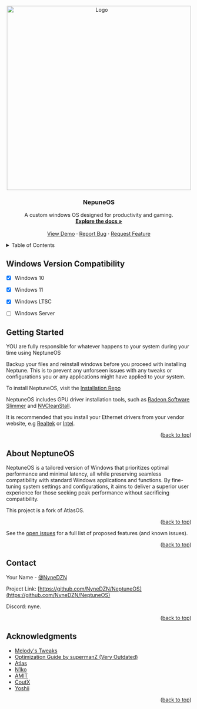 <!-- PROJECT LOGO -->
<br />
<div align="center">
  <a href="https://github.com/NyneDZN/NeptuneOS">
    <img src="https://user-images.githubusercontent.com/120980797/209248113-fb446909-8aad-4c90-bedf-d4d536ef5dee.png"
" alt="Logo" width="500" height="500">
  </a>

<h3 align="center">NepuneOS</h3>

  <p align="center">
    A custom windows OS designed for productivity and gaming.
    <br />
    <a href="https://github.com/NyneDZN/NeptuneOS"><strong>Explore the docs »</strong></a>
    <br />
    <br />
    <a href="https://github.com/NyneDZN/NeptuneOS">View Demo</a>
    ·
    <a href="https://github.com/NyneDZN/NeptuneOS/issues">Report Bug</a>
    ·
    <a href="https://github.com/NyneDZN/NeptuneOS/issues">Request Feature</a>
  </p>
</div>



<!-- TABLE OF CONTENTS -->
<details>
  <summary>Table of Contents</summary>
  <ol>
    <li>
      <a href="#about-neptuneos">About NeptuneOS</a>
    </li>
    <li>
      <a href="#getting-started">Getting Started</a>
      <ul>
        <li><a href="#prerequisites">Prerequisites</a></li>
        <li><a href="#installation">Installation</a></li>
      </ul>
    </li>
    <li><a href="#usage">Usage</a></li>
    <li><a href="#roadmap">Roadmap</a></li>
    <li><a href="#contact">Contact</a></li>
    <li><a href="#acknowledgments">Acknowledgments</a></li>
  </ol>
</details>


<!-- GETTING STARTED -->
## Windows Version Compatibility

- [x] Windows 10
- [x] Windows 11
- [x] Windows LTSC
- [ ] Windows Server


<!-- GETTING STARTED -->
## Getting Started

YOU are fully responsible for whatever happens to your system during your time using NeptuneOS

Backup your files and reinstall windows before you proceed with installing Neptune. This is to prevent any unforseen issues with any tweaks or configurations you or any applications might have applied to your system.

To install NeptuneOS, visit the [Installation Repo](https://github.com/NyneDZN/NeptuneOS/tree/installer)

NeptuneOS includes GPU driver installation tools, such as [Radeon Software Slimmer](https://github.com/GSDragoon/RadeonSoftwareSlimmer) and [NVCleanStall](https://www.techpowerup.com/download/techpowerup-nvcleanstall/).

It is recommended that you install your Ethernet drivers from your vendor website, e.g [Realtek](https://www.realtek.com/en/component/zoo/category/network-interface-controllers-10-100-1000m-gigabit-ethernet-pci-express-software) or [Intel](https://www.intel.com/content/www/us/en/download/18293/intel-network-adapter-driver-for-windows-10.html).


<p align="right">(<a href="#readme-top">back to top</a>)</p>



<!-- ABOUT NEPTUNEOS -->
## About NeptuneOS

NeptuneOS is a tailored version of Windows that prioritizes optimal performance and minimal latency, all while preserving seamless compatibility with standard Windows applications and functions. 
By fine-tuning system settings and configurations, it aims to deliver a superior user experience for those seeking peak performance without sacrificing compatibility.
                                       
This project is a fork of AtlasOS.

<p align="right">(<a href="#readme-top">back to top</a>)</p>


See the [open issues](https://github.com/NyneDZN/NeptuneOS/issues) for a full list of proposed features (and known issues).

<p align="right">(<a href="#readme-top">back to top</a>)</p>



<!-- CONTACT -->
## Contact

Your Name - [@NyneDZN](https://twitter.com/NyneDZN) 

Project Link: [https://github.com/NyneDZN/NeptuneOS](https://github.com/NyneDZN/NeptuneOS)

Discord: nyne.

<p align="right">(<a href="#readme-top">back to top</a>)</p>



<!-- ACKNOWLEDGMENTS -->
## Acknowledgments

* [Melody's Tweaks](https://sites.google.com/view/melodystweaks/basictweaks?pli=1)
* [Optimization Guide by supermanZ (Very Outdated)](https://steamcommunity.com/sharedfiles/filedetails/?id=476760198)
* [Atlas](https://github.com/Atlas-OS/)
* [N1ko](https://n1kobg.blogspot.com/)
* [AMIT](https://github.com/amitxv)
* [CoutX](https://github.com/UnLovedCookie/CoutX)
* [Yoshii](https://github.com/Yoshii64)

<p align="right">(<a href="#readme-top">back to top</a>)</p>
